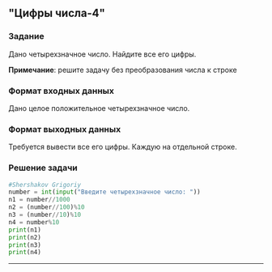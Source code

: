 ## "Цифры числа-4"

### Задание

Дано четырехзначное число. Найдите все его цифры.

**Примечание**: решите задачу без преобразования числа к строке

### Формат входных данных

Дано целое положительное четырехзначное число.

### Формат выходных данных

Требуется вывести все его цифры. Каждую на отдельной строке.

### Решение задачи

```python
#Shershakov Grigoriy
number = int(input("Введите четырехзначное число: "))
n1 = number//1000
n2 = (number//100)%10
n3 = (number//10)%10
n4 = number%10
print(n1)
print(n2)
print(n3)
print(n4)
```

---

